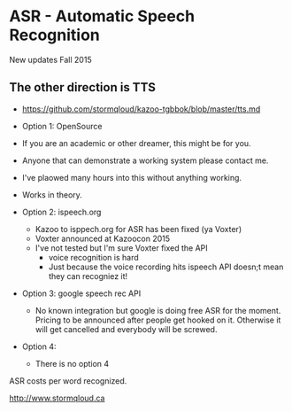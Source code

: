 # ASR - Automatic Speech Recognition

New updates Fall 2015
 
## The other direction is TTS 
  * https://github.com/stormqloud/kazoo-tgbbok/blob/master/tts.md

* Option 1: OpenSource
 * If you are an academic or other dreamer, this might be for you.  
 * Anyone that can demonstrate a working system please contact me.
 * I've plaowed many hours into this without anything working.
 * Works in theory.

* Option 2: ispeech.org
  * Kazoo to isppech.org for ASR has been fixed (ya Voxter)
  * Voxter announced at Kazoocon 2015
  * I've not tested but I'm sure Voxter fixed the API
    * voice recognition is hard
    * Just because the voice recording hits ispeech API doesn;t mean they can recogniez it!

* Option 3: google speech rec API
  * No known integration but google is doing free ASR for the moment.  Pricing to be announced after people get hooked on it.  Otherwise it will get cancelled and everybody will be screwed.

* Option 4:
  *  There is no option 4 

ASR costs per word recognized.

http://www.stormqloud.ca

